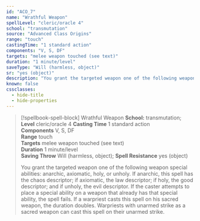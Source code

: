 ```yaml
---
id: "ACO_7"
name: "Wrathful Weapon"
spellLevel: "cleric/oracle 4"
school: "transmutation"
source: "Advanced Class Origins"
range: "touch"
castingTime: "1 standard action"
components: "V, S, DF"
targets: "melee weapon touched (see text)"
duration: "1 minute/level"
saveType: "Will (harmless, object)"
sr: "yes (object)"
description: "You grant the targeted weapon one of the following weapon special abilities: anarchic, axiomatic, holy, or unholy. If anarchic, this spell has the chaos descriptor; if axiomatic, the law descriptor; if holy, the good descriptor; and if unholy, the evil descriptor. If the caster attempts to place a special ability on a weapon that already has that special ability, the spell fails.  If a warpriest casts this spell on his sacred weapon, the duration doubles. Warpriests with unarmed strike as a sacred weapon can cast this spell on their unarmed strike."
known: false
cssclasses:
  - hide-title
  - hide-properties
---
```


> [!spellbook-spell-block] Wrathful Weapon
> **School:** transmutation; **Level** cleric/oracle 4
> **Casting Time** 1 standard action  
> **Components** V, S, DF  
> **Range** touch  
> **Targets** melee weapon touched (see text)  
> **Duration** 1 minute/level  
> **Saving Throw** Will (harmless, object); **Spell Resistance** yes (object)
> 
> You grant the targeted weapon one of the following weapon special abilities: anarchic, axiomatic, holy, or unholy. If anarchic, this spell has the chaos descriptor; if axiomatic, the law descriptor; if holy, the good descriptor; and if unholy, the evil descriptor. If the caster attempts to place a special ability on a weapon that already has that special ability, the spell fails.  If a warpriest casts this spell on his sacred weapon, the duration doubles. Warpriests with unarmed strike as a sacred weapon can cast this spell on their unarmed strike.